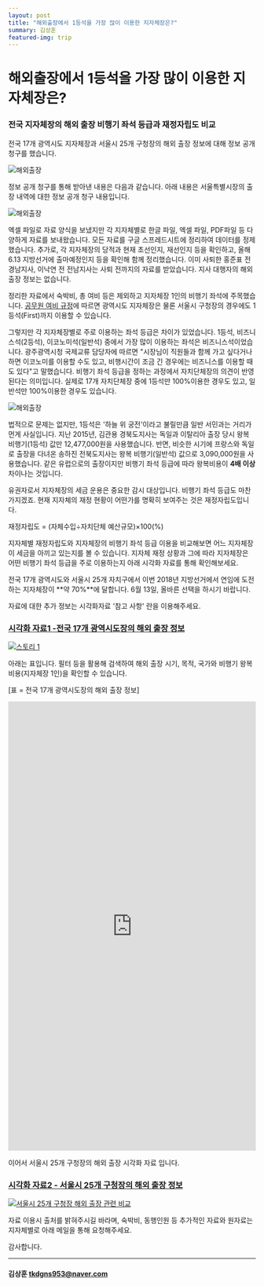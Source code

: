 ```yaml
---
layout: post
title: "해외출장에서 1등석을 가장 많이 이용한 지자체장은?"
summary: 김상훈
featured-img: trip
---
```


# **해외출장에서 1등석을 가장 많이 이용한 지자체장은?**

### 전국 지자체장의 해외 출장 비행기 좌석 등급과 재정자립도 비교 

전국 17개 광역시도 지자체장과 서울시 25개 구청장의 해외 출장 정보에 대해 정보 공개 청구를 했습니다.  



![해외출장](https://djschool.github.io/postimages/business_trip1.jpg)

정보 공개 청구를 통해 받아낸 내용은 다음과 같습니다. 아래 내용은 서울특별시장의 출장 내역에 대한 정보 공개 청구 내용입니다.



![해외출장](https://djschool.github.io/postimages/business_trip2.jpg)

엑셀 파일로 자료 양식을 보냈지만 각 지자체별로 한글 파일, 엑셀 파일, PDF파일 등 다양하게 자료를 보내왔습니다. 모든 자료를 구글 스프레드시트에 정리하여 데이터를 정제했습니다. 추가로, 각 지자체장의 당적과 현재 초선인지, 재선인지 등을 확인하고, 올해 6.13 지방선거에 출마예정인지 등을 확인해 함께 정리했습니다. 이미 사퇴한 홍준표 전 경남지사, 이낙연 전 전남지사는 사퇴 전까지의 자료를 받았습니다. 지사 대행자의 해외 출장 정보는 없습니다.

정리한 자료에서 숙박비, 총 여비 등은 제외하고 지자체장 1인의 비행기 좌석에 주목했습니다.  [공무원 여비 규정](http://www.law.go.kr/%EB%B2%95%EB%A0%B9/%EA%B3%B5%EB%AC%B4%EC%9B%90%20%EC%97%AC%EB%B9%84%20%EA%B7%9C%EC%A0%95)에 따르면 광역시도 지자체장은 물론 서울시 구청장의 경우에도 1등석(First)까지 이용할 수 있습니다. 

그렇지만 각 지자체장별로 주로 이용하는 좌석 등급은 차이가 있었습니다. 1등석, 비즈니스석(2등석), 이코노미석(일반석) 중에서 가장 많이 이용하는 좌석은 비즈니스석이었습니다. 광주광역시청 국제교류 담당자에 따르면 "시장님이 직원들과 함께 가고 싶다거나 하면 이코노미를 이용할 수도 있고, 비행시간이 조금 긴 경우에는 비즈니스를 이용할 때도 있다"고 말했습니다. 비행기 좌석 등급을 정하는 과정에서 자치단체장의 의견이 반영된다는 의미입니다. 실제로 17개 자치단체장 중에 1등석만 100%이용한 경우도 있고, 일반석만 100%이용한 경우도 있습니다. 

![해외출장](https://djschool.github.io/postimages/business_trip3.jpg)

법적으로 문제는 없지만, 1등석은 '하늘 위 궁전'이라고 불릴만큼 일반 서민과는 거리가 먼게 사실입니다. 지난 2015년, 김관용 경북도지사는 독일과 이탈리아 출장 당시 왕복 비행기(1등석) 값만 12,477,000원을 사용했습니다. 반면, 비슷한 시기에 프랑스와 독일로 출장을 다녀온 송하진 전북도지사는 왕복 비행기(일반석) 값으로 3,090,000원을 사용했습니다. 같은 유럽으로의 출장이지만 비행기 좌석 등급에 따라 왕복비용이 **4배 이상** 차이나는 것입니다.

유권자로서 지자체장의 세금 운용은 중요한 감시 대상입니다. 비행기 좌석 등급도 마찬가지겠죠. 현재 지자체의 재정 현황이 어떤가를 명확히 보여주는 것은 재정자립도입니다.

 재정자립도 = (자체수입÷자치단체 예산규모)×100(%)

지자체별 재정자립도와 지자체장의 비행기 좌석 등급 이용을 비교해보면 어느 지자체장이 세금을 아끼고 있는지를 볼 수 있습니다. 지자체 재정 상황과 그에 따라 지자체장은 어떤 비행기 좌석 등급을 주로 이용하는지 아래 시각화 자료를 통해 확인해보세요.

전국 17개 광역시도와 서울시 25개 자치구에서 이번 2018년 지방선거에서 연임에 도전하는 지자체장이 **약 70%**에 달합니다. 6월 13일, 올바른 선택을 하시기 바랍니다. 

자료에 대한 추가 정보는 시각화자료 '참고 사항' 란을 이용해주세요. 

 

### [시각화 자료1 -전국 17개 광역시도장의 해외 출장 정보](https://public.tableau.com/views/16_38/1_2?:embed=y&:display_count=yes&publish=yes )

<html><body>

<div class='tableauPlaceholder' id='viz1522411355775' style='position: relative'><noscript><a href='#'><img alt='스토리 1 ' src='https:&#47;&#47;public.tableau.com&#47;static&#47;images&#47;16&#47;16_38&#47;1_2&#47;1_rss.png' style='border: none' /></a></noscript><object class='tableauViz'  style='display:none;'><param name='host_url' value='https%3A%2F%2Fpublic.tableau.com%2F' /> <param name='embed_code_version' value='3' /> <param name='site_root' value='' /><param name='name' value='16_38&#47;1_2' /><param name='tabs' value='no' /><param name='toolbar' value='yes' /><param name='static_image' value='https:&#47;&#47;public.tableau.com&#47;static&#47;images&#47;16&#47;16_38&#47;1_2&#47;1.png' /> <param name='animate_transition' value='yes' /><param name='display_static_image' value='yes' /><param name='display_spinner' value='yes' /><param name='display_overlay' value='yes' /><param name='display_count' value='yes' /></object></div>                <script type='text/javascript'>                    var divElement = document.getElementById('viz1522411355775');                    var vizElement = divElement.getElementsByTagName('object')[0];                    vizElement.style.width='100%';vizElement.style.height=(divElement.offsetWidth*1.25)+'px';                    var scriptElement = document.createElement('script');                    scriptElement.src = 'https://public.tableau.com/javascripts/api/viz_v1.js';                    vizElement.parentNode.insertBefore(scriptElement, vizElement);                </script>

</body></html>

아래는 표입니다. 필터 등을 활용해 검색하여 해외 출장 시기, 목적, 국가와 비행기 왕복 비용(지자체장 1인)을 확인할 수 있습니다.

 [표 = 전국 17개 광역시도장의 해외 출장 정보]

<html><body>

<iframe width="100%" height="915" frameborder="0" scrolling="no" src="https://onedrive.live.com/embed?resid=E8C403BD4FC59FDA%211069&authkey=%21AAinX8SgZd7Ig9U&em=2&wdHideGridlines=True&wdHideHeaders=True&wdDownloadButton=True&wdInConfigurator=True&waccluster=HK1"></iframe>

</body></html>



이어서 서울시 25개 구청장의 해외 출장 시각화 자료 입니다.

 

### [시각화 자료2 - 서울시 25개 구청장의 해외 출장 정보](https://public.tableau.com/views/25_23/1_2?:embed=y&:display_count=yes&publish=yes)

<html><body>

<div class='tableauPlaceholder' id='viz1522411390648' style='position: relative'><noscript><a href='#'><img alt='서울시 25개 구청장 해외 출장 관련 비교 ' src='https:&#47;&#47;public.tableau.com&#47;static&#47;images&#47;25&#47;25_23&#47;1_2&#47;1_rss.png' style='border: none' /></a></noscript><object class='tableauViz'  style='display:none;'><param name='host_url' value='https%3A%2F%2Fpublic.tableau.com%2F' /> <param name='embed_code_version' value='3' /> <param name='site_root' value='' /><param name='name' value='25_23&#47;1_2' /><param name='tabs' value='no' /><param name='toolbar' value='yes' /><param name='static_image' value='https:&#47;&#47;public.tableau.com&#47;static&#47;images&#47;25&#47;25_23&#47;1_2&#47;1.png' /> <param name='animate_transition' value='yes' /><param name='display_static_image' value='yes' /><param name='display_spinner' value='yes' /><param name='display_overlay' value='yes' /><param name='display_count' value='yes' /></object></div>                <script type='text/javascript'>                    var divElement = document.getElementById('viz1522411390648');                    var vizElement = divElement.getElementsByTagName('object')[0];                    vizElement.style.width='100%';vizElement.style.height=(divElement.offsetWidth*1.25)+'px';                    var scriptElement = document.createElement('script');                    scriptElement.src = 'https://public.tableau.com/javascripts/api/viz_v1.js';                    vizElement.parentNode.insertBefore(scriptElement, vizElement);                </script>
</body></html>

자료 이용시 출처를 밝혀주시길 바라며, 숙박비, 동행인원 등 추가적인 자료와 원자료는 지자체별로 아래 메일을 통해 요청해주세요.

감사합니다.

------

#### 김상훈 [tkdgns953@naver.com](mailto:tkdgns953@naver.com) 